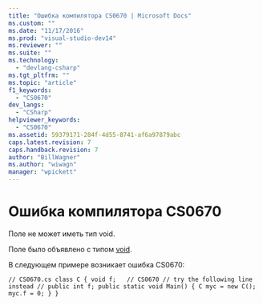 ```yaml
---
title: "Ошибка компилятора CS0670 | Microsoft Docs"
ms.custom: ""
ms.date: "11/17/2016"
ms.prod: "visual-studio-dev14"
ms.reviewer: ""
ms.suite: ""
ms.technology: 
  - "devlang-csharp"
ms.tgt_pltfrm: ""
ms.topic: "article"
f1_keywords: 
  - "CS0670"
dev_langs: 
  - "CSharp"
helpviewer_keywords: 
  - "CS0670"
ms.assetid: 59379171-284f-4d55-8741-af6a97879abc
caps.latest.revision: 7
caps.handback.revision: 7
author: "BillWagner"
ms.author: "wiwagn"
manager: "wpickett"
---
```

# Ошибка компилятора CS0670
Поле не может иметь тип void.  
  
 Поле было объявлено с типом [void](/dotnet/csharp/language-reference/keywords/void).  
  
 В следующем примере возникает ошибка CS0670:  
  
```  
// CS0670.cs class C { void f;   // CS0670 // try the following line instead // public int f; public static void Main() { C myc = new C(); myc.f = 0; } }  
```